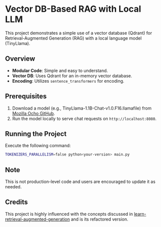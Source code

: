 # Vector DB-Based RAG with Local LLM

This project demonstrates a simple use of a vector database (Qdrant) for Retrieval-Augmented Generation (RAG) with a local language model (TinyLlama).

## Overview
- **Modular Code**: Simple and easy to understand.
- **Vector DB**: Uses Qdrant for an in-memory vector database.
- **Encoding**: Utilizes `sentence_transformers` for encoding.

## Prerequisites
1. Download a model (e.g., TinyLlama-1.1B-Chat-v1.0.F16.llamafile) from [Mozilla Ocho GitHub](https://github.com/Mozilla-Ocho/llamafile).
2. Run the model locally to serve chat requests on `http://localhost:8080`.

## Running the Project
Execute the following command:
```bash
TOKENIZERS_PARALLELISM=false python<your-version> main.py
```

## Note
This is not production-level code and users are encouraged to update it as needed.

## Credits
This project is highly influenced with the concepts discussed in [learn-retrieval-augmented-generation](https://github.com/alfredodeza/learn-retrieval-augmented-generation) and is its refactored version.
